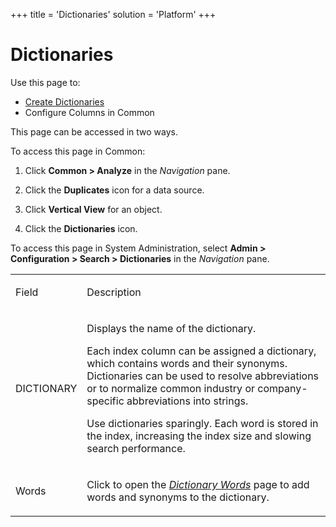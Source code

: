 +++
title = 'Dictionaries'
solution = 'Platform'
+++

# Dictionaries

<div class="use">

Use this page to:

  - [Create Dictionaries](../Use_Cases/Create_Dictionaries)
  - Configure Columns in Common

</div>

This page can be accessed in two ways.

To access this page in Common:

1.  Click <span style="font-weight: bold;">Common \> Analyze</span> in
    the <span style="font-style: italic;">Navigation</span> pane.

2.  Click the <span style="font-weight: bold;">Duplicates</span> icon
    for a data source.

3.  Click <span style="font-weight: bold;">Vertical View</span> for an
    object.

4.  Click the <span style="font-weight: bold;">Dictionaries</span> icon.

To access this page in System Administration, select **Admin \>
Configuration \> Search \> Dictionaries** in the *Navigation* pane.

<table>
<tbody>
<tr class="odd">
<td><p>Field</p></td>
<td><p>Description</p></td>
</tr>
<tr class="even">
<td><p>DICTIONARY</p></td>
<td><p>Displays the name of the dictionary.</p>
<p>Each index column can be assigned a dictionary, which contains words and their synonyms. Dictionaries can be used to resolve abbreviations or to normalize common industry or company-specific abbreviations into strings.</p>
<p>Use dictionaries sparingly. Each word is stored in the index, increasing the index size and slowing search performance.</p></td>
</tr>
<tr class="odd">
<td><p>Words</p></td>
<td><p>Click to open the <span style="font-style: italic;"><a href="Dictionary_Words">Dictionary Words</a></span> page to add words and synonyms to the dictionary.</p></td>
</tr>
</tbody>
</table>

